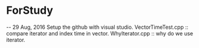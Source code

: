 # ForStudy

-- 29 Aug, 2016 
Setup the github with visual studio.
VectorTimeTest.cpp :: compare iterator and index time in vector.
WhyIterator.cpp :: why do we use iterator.

